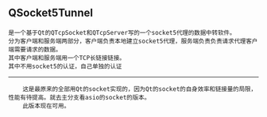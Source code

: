 QSocket5Tunnel 
-----------------------------
    是一个基于Qt的QTcpSocket和QTcpServer写的一个socket5代理的数据中转软件。
    分为客户端和服务端两部分，客户端负责本地建立socket5代理，服务端负责负责请求代理客户端需要请求的数据。
    其中客户端和服务端用一个TCP长链接链接。
    其中不用socket5的认证，自己单独的认证

---------------------------------   
        这是最原来的全部用Qt的socket实现的，因为Qt的socket的自身效率和链接量的局限，性能有待提高。就去主分支看asio的socket的版本。
        此版本现在可用。


